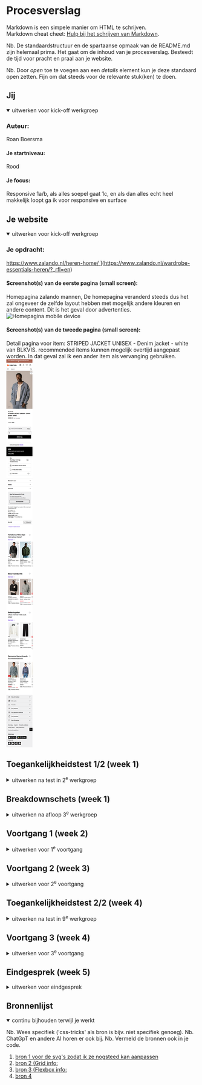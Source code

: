 # Procesverslag
Markdown is een simpele manier om HTML te schrijven.  
Markdown cheat cheet: [Hulp bij het schrijven van Markdown](https://github.com/adam-p/markdown-here/wiki/Markdown-Cheatsheet).

Nb. De standaardstructuur en de spartaanse opmaak van de README.md zijn helemaal prima. Het gaat om de inhoud van je procesverslag. Besteedt de tijd voor pracht en praal aan je website.

Nb. Door *open* toe te voegen aan een *details* element kun je deze standaard open zetten. Fijn om dat steeds voor de relevante stuk(ken) te doen.





## Jij

<details open>
  <summary>uitwerken voor kick-off werkgroep</summary>

  ### Auteur:
  Roan Boersma

  #### Je startniveau:
  Rood

  #### Je focus:
  Responsive 1a/b, als alles soepel gaat 1c, en als dan alles echt heel makkelijk loopt ga ik voor responsive en surface
 
</details>





## Je website

<details open>
  <summary>uitwerken voor kick-off werkgroep</summary>

  ### Je opdracht:
 [https://www.zalando.nl/heren-home/ ](https://www.zalando.nl/heren-home/)](https://www.zalando.nl/wardrobe-essentials-heren/?_rfl=en)

  #### Screenshot(s) van de eerste pagina (small screen): 
  Homepagina zalando mannen,
  De homepagina veranderd steeds dus het zal ongeveer de zelfde layout hebben met mogelijk andere kleuren en andere content. Dit is het geval door advertenties.
  <img src="readme-images/homepagina_mobile.png" alt="Homepagina mobile device">

  #### Screenshot(s) van de tweede pagina (small screen):
  Detail pagina voor item: STRIPED JACKET UNISEX - Denim jacket - white van BLKVIS. recommended items kunnen mogelijk overtijd aangepast worden. In dat geval zal ik een ander item als vervanging gebruiken.  
  <img src="readme-images/detailpagina_blkvis_item.png"  alt="Detail pagina voor item: STRIPED JACKET UNISEX - Denim jacket - white van BLKVIS.">
 
</details>



## Toegankelijkheidstest 1/2 (week 1)

<details>
  <summary>uitwerken na test in 2<sup>e</sup> werkgroep</summary>

  ### Bevindingen
  # Niet goed
  ### Navigatie & toetsenbord
  - Niet alle knoppen en links zijn bereikbaar met het toetsenbord.
  - De focus is niet altijd zichtbaar, waardoor je niet ziet waar je je bevindt.
  - Het hoofdmenu en submenu’s werken niet logisch: soms moet je pijltjestoetsen gebruiken in plaats van tab, wat verwarrend is.
    
  ### Bestelproces
  - Het volledig afronden van een bestelling zonder muis is niet mogelijk.
    <img src="readme-images/narrator_test_readme_image_2"  alt="Betaal venster van zalando, is niet bereikbaar zonder gebruik van pijl toetsen">
  - Adresinvoer werkt niet goed: na postcode kun je niet verder tabben naar een adreskeuze.
  - Bezorgopties en betaalmethodes zijn soms niet toegankelijk; keuzerondjes missen duidelijke labels of zijn helemaal niet te bereiken.

  ### Productpagina’s
  - Maatkeuze-opties hebben soms geen labels, waardoor de screenreader niet duidelijk kan voorlezen wat je selecteert.
  - Prijzen en productinformatie worden niet altijd correct voorgelezen.

  ### Links, knoppen & iconen
  - Sommige iconen (bijv. SVG’s) hebben geen beschrijving, waardoor je niet weet wat ze doen.
  - Texten worden soms dubbel voorgelezen, bijvoorbeeld bij de cookiebanner, ook wordt er veel onnodige informatie voorgelezen.
  - Soms worden headings overgeslagen.

  ### Visueel & design
  - Het contrast is op sommige plekken onvoldoende, waardoor teksten lastig te lezen zijn.
  - Er is geen dark mode, waardoor gebruikers altijd in de lichte weergave zitten.

  # Wel goed
  ### Productpagina’s zijn goed te navigeren
  - De productinformatie, zoals prijs, maat en kleur, wordt duidelijk voorgelezen door de screenreader.
  - De tabvolgorde is logisch, waardoor je goed door de verschillende secties van de pagina kan navigeren.
  
  ### Zoekfunctie is toegankelijk
  - De zoekbalk is goed bereikbaar met het toetsenbord en de screenreader leest de zoekresultaten duidelijk voor.
  <img src="readme-images/narrator_test_readme_image_1"  alt="Screenreader op de searchbalk met BLKVIS ingevuld in de searchbar">
  - Filteropties zijn aanwezig en worden correct voorgelezen, hoewel ze soms wat uitgebreid zijn dit kan goed of slecht zijn.

  ### Algemene structuur en opmaak zijn overzichtelijk
  - De website maakt gebruik van duidelijke koppen en secties, waardoor je snel kunt navigeren naar het gewenste onderdeel.
  - Er is de mogelijkheig om lange carousels over te slaan.
  - Er wordt consistent gebruik gemaakt van ARIA-labels / Alt tags.
</details>



## Breakdownschets (week 1)

<details>
  <summary>uitwerken na afloop 3<sup>e</sup> werkgroep</summary>

  ### de hele pagina: 
  Breakdown schets van de detail pagina
  <img src="readme-images/breakdown_schets_detail_pagina_volledig.jpg" alt="breakdown van de hele pagina">

  ### dynamisch deel (bijv menu): 
  Breakdown van een paar menu's op de detail pagina
  <img src="readme-images/breakdown_sketch_detail pagina_mobile_dynamish_element.jpg" width="375px" alt="breakdown van een dynamisch deel">

  ### wellicht nog een dynamisch deel (bijv filter): 
  <img src="readme-images/dummy-plaatje.jpg" width="375px" alt="breakdown van nog een dynamisch deel">

</details>





## Voortgang 1 (week 2)

<details>
  <summary>uitwerken voor 1<sup>e</sup> voortgang</summary>

  ### Stand van zaken

  - Alt tags zijn goed en discriptive.
  - Volgorde van h2 naar h3 en dergelijke elements wordt correct toe gepast.
  - Sommige tags die nu gebruikt worden zijn niet correct aangezien deze een eigen element hebben die daarvoor gebruikt kan worden denk aan, data, tijd, prijs.
  - 


  ### Agenda voor meeting
  samen met je groepje opstellen

  Roan   
  - Wat zijn de correcte elements voor: tijd, prijs, etc.
  - Gebruik van elements, is nu juist?
  - Is de nesting in de footer correct?
  - Heb ik de SVG's juist uitgevoerdt
  - Code voor invis class.

  
  Sidney
  
  Tyneisha 
  
  Lam 
  

  ### Verslag van meeting
  hier na afloop snel de uitkomsten van de meeting vastleggen


  - Een aantal elementen moeten binnen een unordered-list inplaats van hoe het nu staat, dit geld voor alle ul li items die momenteel in mijn footer staan.
<img src="readme-images/voortgangs_gesprek_1.jpg" alt="screenshot van een gedeelte code relevant tot vorig benoemde punt">
  
  - Pricing elements, time elements
<img src="readme-images/voortgangs_gesprek_1_2.jpg" alt="screenshot van een gedeelte code relevant tot vorig benoemde punt">

  -  Invis class is te vinden op brightspace
  -  Data element voor tijd / datum
  -  Verder gaat het de jusite kant op en moet ik gewoon lekker verder gaan met de HTML voor de tweede pagina, voordat ik aab de css ga werken.

</details>





## Voortgang 2 (week 3)

<details>
  <summary>uitwerken voor 2<sup>e</sup> voortgang</summary>

  ### Stand van zaken
  hier dit ging goed & dit was lastig (neem ook screenshots op van delen van je website en code)


  ### Agenda voor meeting
  samen met je groepje opstellen

  | student 1      | student 2          | student 3    | student 4        |
  | ---            | ---                | ---          | ---              |
  | dit bespreken  | en dit             | en ik dit    | en dan ik dat    |
  | en dat ook nog | dit als er tijd is | nog een punt | dit wil ik zeker |
  | ...            | ...                | ...          | ...              |


  ### Verslag van meeting
  hier na afloop snel de uitkomsten van de meeting vastleggen

  - punt 1
  - punt 2
  - nog een punt
- ...

</details>





## Toegankelijkheidstest 2/2 (week 4)

<details>
  <summary>uitwerken na test in 9<sup>e</sup> werkgroep</summary>

  ### Bevindingen
  Lijst met je bevindingen die in de test naar voren kwamen (geef ook aan wat er verbeterd is):

</details>





## Voortgang 3 (week 4)

<details>
  <summary>uitwerken voor 3<sup>e</sup> voortgang</summary>

  ### Stand van zaken
  hier dit ging goed & dit was lastig (neem ook screenshots op van delen van je website en code)


  ### Agenda voor meeting
  samen met je groepje opstellen

  | student 1      | student 2          | student 3    | student 4        |
  | ---            | ---                | ---          | ---              |
  | dit bespreken  | en dit             | en ik dit    | en dan ik dat    |
  | en dat ook nog | dit als er tijd is | nog een punt | dit wil ik zeker |
  | ...            | ...                | ...          | ...              |


  ### Verslag van meeting
  hier na afloop snel de uitkomsten van de meeting vastleggen

  - punt 1
  - punt 2
  - nog een punt
  - ...

</details>





## Eindgesprek (week 5)

<details>
  <summary>uitwerken voor eindgesprek</summary>

  ### Je uitkomst - karakteristiek screenshots:
  <img src="readme-images/dummy-plaatje.jpg" width="375px" alt="uitomst opdracht 1">


  ### Dit ging goed/Heb ik geleerd: 
  Korte omschrijving met plaatjes

  <img src="readme-images/dummy-plaatje.jpg" width="375px" alt="top">


  ### Dit was lastig/Is niet gelukt:
  Korte omschrijving met plaatjes

  <img src="readme-images/dummy-plaatje.jpg" width="375px" alt="bummer">
</details>





## Bronnenlijst

<details open>
  <summary>continu bijhouden terwijl je werkt</summary>

  Nb. Wees specifiek ('css-tricks' als bron is bijv. niet specifiek genoeg). 
  Nb. ChatGpT en andere AI horen er ook bij.
  Nb. Vermeld de bronnen ook in je code.

  1. [bron 1 voor de svg's zodat ik ze nogsteed kan aanpassen](https://chatgpt.com/share/68cadc12-ebe0-800c-804e-4ffe68e9aba7)
  2. [bron 2 (Grid info: ](https://www.youtube.com/watch?v=SIvCb7Ze2HA&t=982s)
  3. [bron 3 (Flexbox info:](https://www.youtube.com/watch?v=euEYZ4DtIG0&t=11064s)
  4. [bron 4](https://developer.mozilla.org/en-US/docs/Web/HTML/Reference/Elements/time)

</details>
